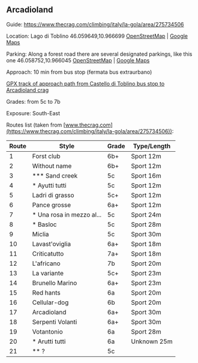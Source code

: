 ## Arcadioland

Guide: https://www.thecrag.com/climbing/italy/la-gola/area/275734506

Location: Lago di Toblino 46.059649,10.966699 [OpenStreetMap](http://www.openstreetmap.org/?mlat=46.059649&mlon=10.966699#map=18/46.059649/10.966699) | [Google Maps](https://www.google.it/maps?q=46.059649,10.966699)   

Parking: Along a forest road there are several designated parkings, like this one 46.058752,10.966045 [OpenStreetMap](http://www.openstreetmap.org/?mlat=46.058752&mlon=10.966045#map=18/46.058752/10.966045) | [Google Maps](https://www.google.it/maps?q=46.058752,10.966045) 

Approach: 10 min from bus stop (fermata bus extraurbano)  

[GPX track of approach path from Castello di Toblino bus stop to Arcadioland crag]()

Grades: from 5c to 7b

Exposure: South-East

Routes list (taken from [www.thecrag.com](https://www.thecrag.com/climbing/italy/la-gola/area/275734506)):

| Route | Style                     | Grade | Type/Length |
|-------|---------------------------|-------|-------------|
| 1     | Forst club                | 6b+   | Sport 12m   |
| 2     | Without name              | 6b+   | Sport 12m   |
| 3     | *** Sand creek            | 5c    | Sport 16m   |
| 4     | * Ayutti tutti            | 5c    | Sport 12m   |
| 5     | Ladri di grasso           | 5c+   | Sport 12m   |
| 6     | Pance grosse              | 6a+   | Sport 12m   |
| 7     | * Una rosa in mezzo al... | 5c    | Sport 24m   |
| 8     | * Basloc                  | 5c    | Sport 28m   |
| 9     | Miclia                    | 5c    | Sport 30m   |
| 10    | Lavast'oviglia            | 6a+   | Sport 18m   |
| 11    | Criticatutto              | 7a+   | Sport 18m   |
| 12    | L'africano                | 7b    | Sport 20m   |
| 13    | La variante               | 5c+   | Sport 23m   |
| 14    | Brunello Marino           | 6a+   | Sport 23m   |
| 15    | Red hants                 | 6a    | Sport 20m   |
| 16    | Cellular-dog              | 6b    | Sport 20m   |
| 17    | Arcadioland               | 6a+   | Sport 30m   |
| 18    | Serpenti Volanti          | 6a+   | Sport 30m   |
| 19    | Votantonio                | 6a    | Sport 28m   |
| 20    | * Arutti tutti            | 6a    | Unknown 25m |
| 21    | ** ?                      | 5c    |             |


